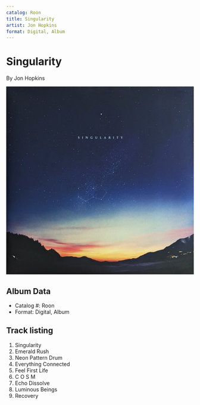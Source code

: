 ```yaml
---
catalog: Roon
title: Singularity
artist: Jon Hopkins
format: Digital, Album
---
```


# Singularity

By Jon Hopkins

![](../../assets/albumcovers/Jon_Hopkins-Singularity.png)

## Album Data

- Catalog #: Roon
- Format: Digital, Album


## Track listing


1. Singularity
2. Emerald Rush
3. Neon Pattern Drum
4. Everything Connected
5. Feel First Life
6. C O S M
7. Echo Dissolve
8. Luminous Beings
9. Recovery

